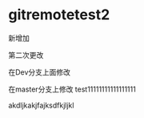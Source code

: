 # gitremotetest2
新增加

第二次更改

在Dev分支上面修改

在master分支上修改
test11111111111111111

akdljkakjfajksdfkjljkl
